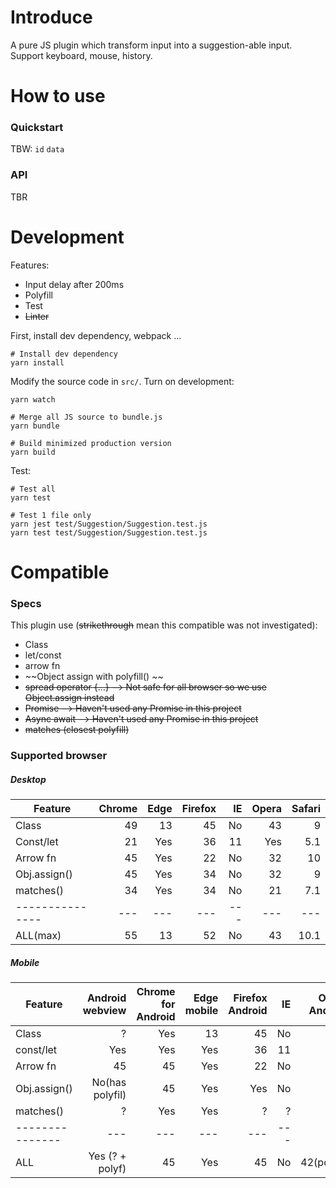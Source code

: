 # Introduce
A pure JS plugin which transform input into a suggestion-able input.
Support keyboard, mouse, history.

# How to use
### Quickstart
TBW:
`id`
`data`

### API
TBR

# Development

Features:

* Input delay after 200ms
* Polyfill
* Test
* ~~Linter~~

First, install dev dependency, webpack ...
```
# Install dev dependency
yarn install
```

Modify the source code in `src/`.
Turn on development:
```
yarn watch
```

```
# Merge all JS source to bundle.js
yarn bundle

# Build minimized production version
yarn build
```

Test:
```
# Test all
yarn test

# Test 1 file only
yarn jest test/Suggestion/Suggestion.test.js
yarn test test/Suggestion/Suggestion.test.js
```


# Compatible
### Specs
This plugin use (~~strikethrough~~ mean this compatible was not investigated):

* Class
* let/const
* arrow fn
* ~~Object assign with polyfill() ~~
* ~~spread operator {…} --> Not safe for all browser so we use Object.assign instead~~
* ~~Promise  --> Haven't used any Promise in this project~~
* ~~Async await  --> Haven't used any Promise in this project~~
* ~~matches (closest polyfill)~~

### Supported browser
##### Desktop
| Feature       | Chrome | Edge	| Firefox | IE | Opera  | Safari |
| ------------- |-------:| ----:|   -----:| --:|  -----:| -----: |
| Class         |49	     | 13	| 45	  | No | 43		|  9     |
| Const/let		|21		 | Yes	| 36	  | 11 | Yes	|  5.1	 |
| Arrow fn		|45		 | Yes	| 22	  | No | 32		|  10	 |
| Obj.assign()	|45		 | Yes	| 34	  | No | 32		|  9	 |
| matches()		|34		 | Yes	| 34	  | No | 21		|  7.1	 |
|---------------|---     |---   |---      |--- |---     |---     |
| ALL(max)      |55	     | 13	| 52	  | No | 43		|  10.1  |

##### Mobile
| Feature       | Android webview | Chrome for Android |  Edge mobile   |Firefox Android| IE    | Opera Android | iOS Safari |
| ------------- |-------:         | ----:              |   -----:       | --:           | -----:| -----:     |---:           |
| Class         |?	              | Yes	               |13	            | 45			|No		| ?			 |  9			 |
| const/let		|Yes              | Yes	               |Yes	            | 36			|11		| Yes		 |  Yes			 |
| Arrow fn		|45               | 45	               |Yes	            | 22			|No		| 32		 |  10			 |
| Obj.assign()	|No(has polyfil)  | 45	               |Yes	            | Yes			|No		| No		 |  Yes			 |
| matches()		|?  			  | Yes	               |Yes	            | ?				|?		| ?		 	 |  8			 |
|---------------|---|---|---|---|---|---|---|
| ALL           |Yes (? + polyf)  | 45	               |Yes             | 45            |No     | 42(polyfl) |  10		 	 |



